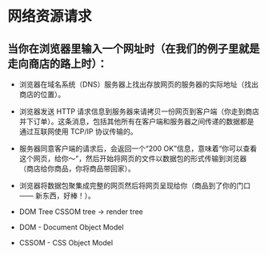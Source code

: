 # 网络资源请求
## 当你在浏览器里输入一个网址时（在我们的例子里就是走向商店的路上时）：

- 浏览器在域名系统（DNS）服务器上找出存放网页的服务器的实际地址（找出商店的位置）。
- 浏览器发送 HTTP 请求信息到服务器来请拷贝一份网页到客户端（你走到商店并下订单）。这条消息，包括其他所有在客户端和服务器之间传递的数据都是通过互联网使用 TCP/IP 协议传输的。
- 服务器同意客户端的请求后，会返回一个“200 OK”信息，意味着“你可以查看这个网页，给你～”，然后开始将网页的文件以数据包的形式传输到浏览器（商店给你商品，你将商品带回家）。
- 浏览器将数据包聚集成完整的网页然后将网页呈现给你（商品到了你的门口 —— 新东西，好棒！）。

- DOM Tree CSSOM tree -> render tree
- DOM - Document Object Model
- CSSOM - CSS Object Model
